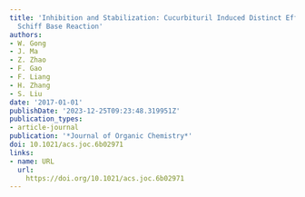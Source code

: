 ```yaml
---
title: 'Inhibition and Stabilization: Cucurbituril Induced Distinct Effects on the
  Schiff Base Reaction'
authors:
- W. Gong
- J. Ma
- Z. Zhao
- F. Gao
- F. Liang
- H. Zhang
- S. Liu
date: '2017-01-01'
publishDate: '2023-12-25T09:23:48.319951Z'
publication_types:
- article-journal
publication: '*Journal of Organic Chemistry*'
doi: 10.1021/acs.joc.6b02971
links:
- name: URL
  url: 
    https://doi.org/10.1021/acs.joc.6b02971
---
```

